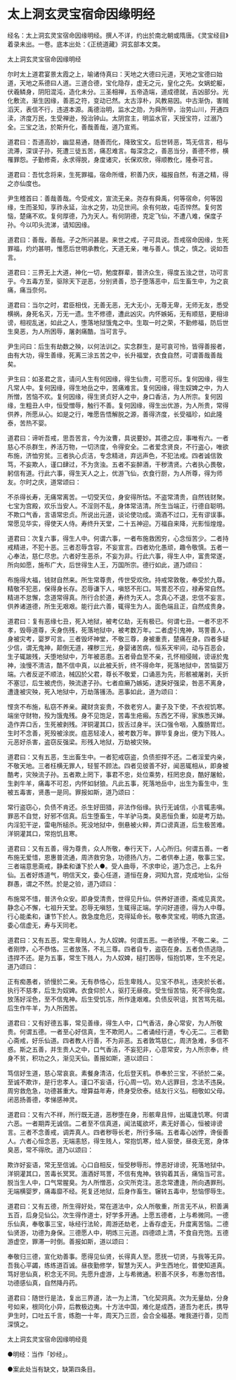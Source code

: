 # 太上洞玄灵宝宿命因缘明经

经名：太上洞玄灵宝宿命因缘明经。撰人不详，约出於南北朝或隋唐。《灵宝经目》着录未出。一卷。底本出处：《正统道藏》洞玄部本文类。

太上洞玄灵宝宿命因缘明经

尔时太上道君宴景太霞之上，喻诸侍真曰：天地之大德曰元道，天地之宝德曰始道，天地之系德曰人道。三道合德，宝化隐存，虚无之元，皇化之先。女娲蛇躯，伏羲鳞身，阴阳混沌，造化未分。三圣相禅，五帝造端，道成德就，吉凶部分。光化敷流，渐生因缘，善恶之符，变动已然。太古淳朴，风教易因。中古渐伪，害贼滔天，表信不行，违道本源。禹德治明，监水之勋，为舜所举，治劳山川，开通四渎，济度万民，生受禅逊，殁治钟山。太阴宫主，明监水官，天授宝符，过溺乃全。三宝之法，於斯升化，善哉善哉，道乃宣焉。

道君曰：吾道高妙，幽显易通，随善而化，降致宝文。后世转恶，笃无信言，相与流滞，深误子孙，死遭三徒五苦，痛忍难言。每深念之，善恶当分，善德不修，横罹罪怨。子勤修斋，永求得脱，身度诸灾，长保欢欣，得顺教化，隆泰可言。

道君曰：吾忧念将来，生死罪福，宿命所缠，积善乃庆，福报自然，有道之精，得之亦仙度也。

尹生稽首曰：善哉善哉。今受戒文，宣流无亲。尧存有舜禹，何等宿命，何等因缘，生而圣知，享祚永延，治水之劳，功见世间。余有何故，屯否悴然。复何苦恼，楚痛不欢。复何厚德，乃为天人。有何阴德，克定飞仙，不遭八难，保度子孙。今以叩头流涕，请知因缘。

道君曰：善哉，善哉。子之所问甚是。来世之戒，子可具说。吾戒宿命因缘，生死罪福，灼灼甚明，惟愿后世明承教化，天道无亲，唯与善人。慎之，慎之。说如吾言。

道君曰：三界无上大道，神化一切，勉度群辈，普济众生，得度五浊之世，功可言乎。今五毒方至，驱除天下逆恶，分别贤善，恐子堕落恶中，后生畜生中，为之哀痛，痛当奈何。

道君曰：当尔之时，君臣相伐，无善无恶，无大无小，无尊无卑，无师无友，悉受横祸，身死名灭，万无一遗。生不修德，遭此凶灾。内怀嫉妬，无有顺慈，更相诽谤，相视乱迷，如此之人，堕落地狱饿鬼之中。生取一时之荣，不勤修福，防后世生臭恶，为人所困辱，屠剥痛酷，当可言乎。

尹生问曰：后生有劫数之殃，以何法训之。实念群生，是可哀可怜，皆得善报者，由有大功，得生善缘，死离三涂五苦之中，长升福堂，衣食自然，可谓善哉善哉矣。

尹生曰：如圣君之言，请问人生有何因缘，得生仙贵，可愿可乐。复何因缘，得生凡常人中。复何因缘，得生地岳之中，苦痛难言。复何因缘，得生奴婢之中，为人所憎，苦恼不欢。复何因缘，得生贤贞好人之中，身口香洁，为人所宗。复何因缘，生粗丑人中，恒受憎辱，触行不善。复何因缘，得生出优游，为人所贵，常得供养，所愿从心。如是之行，唯愿告悟解脱之源，善得济度，长受福珍，如此隆泰，苦热不婴。

道君曰：谛听吾戒，思吾苦言，今为汝曹，具说要妙。其德之应，事唯有六。一者慈心不杀群生，养活万物，一切济度，令得安全。二者爱念贤良，不行盗心，唯欲布施，济恤穷贫。三者执心贞洁，专念精进，弃远声色，不犯法戒。四者诚信敦笃，不妄欺人，谨口肆过，不为贪浊。五者不妄醉酒，干秽清贤。六者执心畏敬，躬信有道。行此六事，得生天人之上，优游飞仙，衣食行厨，为人所尊，得为师友。尔时之庆，道常颂曰：

不杀得长寿，无痛常离苦。一切受天位，身安得所怙。不盗常清贵，自然钱财聚。七宝为宫殿，欢乐当安人。不淫则不乱，身体常洁清。所生当端正，行德自聪明。不欺口气香，言语常忠贞。所说出元道，谈论使功成。滴酒不过口，无有谬误事。常愿见华实，得使天人侍。寿终升天堂，二十五神迎。万福自来降，光影恒煌煌。

道君曰：次复六事，得生人中。何谓六事，一者布施救困穷，心念恒苦少。二者持戒精进，不犯十恶。三者忍辱含容，不妄宣言。四者劝化愚顽，趣令敬慎。五者一心奉法，慈仁尽忠。六者好生恶杀，不妄为非。行此六事，得生人中，富贵常遂，所向如愿，施布广大，后世得生人王，万国所宗。德行如此，道乃颂曰：

布施得大福，钱财自然来。所生常尊贵，传世受欢欣。持戒常敦敬，奉受於九尊。精敬不犯恶，保得身长存。忍辱谦下人，嗔怒不形口。骂詈忍不应，禄寿常自然。精进不怠懈，念道常得真。所行合於道，寿终为天人。念真心不退，忠信不妄言。供养诸道德，所生无艰艰。能行此六善，辄得生为人。面色端且正，自然成贵身。

道君曰：复有恶缘七丑，死入地狱，被考亿劫，无有极已。何谓七丑。一者不忠不孝，毁辱道尊，夭身伤残，死落地狱中，被考数万年。二者虚引鬼神，骂詈善人，身被灾考，婴罗可言。三者毁坏神堂，不敬三尊，身被重责，楚痛在身。四者多疑少信，谓无鬼神，颠倒无道，裸秽三光，身婴诸苦病，恒系天牢间，动与百恶会，生子辄跛残，夭堕地狱中，万年被恶患。五者骨血至不亲，孔怀相侵贼，谤诬於鬼神，浊慢不清洁，酷不信中真，以此被夭折，终不得命年，死落地狱中，苦恼婴万端。六者反逆不顺法，械囚於父君，尊长不敬爱，口诵恶为先，形骸被屠剥，夭折不塞愆，后生被虎伤，殃流逮子孙。七者疸癞乃嫉妬，逮戾好强梁，咎恶不离身，遭逢被灾殃，死入地狱中，万劫落镬汤。恶事如此，道为颂曰：

悭贪不布施，私窃不养亲。藏财贪妄贵，不救老穷人。妻子及下使，不衣视饥寒。端坐守财物，殁为饿鬼残。身不见饱足，苦毒生疮瘢。东西乞不得，家族悉灭婵。造作弄口舌，生死被剥残。洋铜灌其口，拔舌过身半。沃口强令咽，入腹肠胃烂。生时不念善，死殁被涂炭。疽恶轻凌人，被考数万年。罪毕复身出，便为下贱人。元恶好杀害，盗窃反强梁。形残入地狱，万劫被灾殃。

道君曰：又有五恶，生出畜生中。一者犯戒窃盗，负债拒捍不还。二者淫爱内亲，不敬天地。三者枉横无罪人，轻誓不顾法。四者见彼善不好，闻恶辄相从，即身被酷考，灾殃流子孙。五者欺上罔下，事君不忠，处位乘势，枉罔忠良，酷好屠鲙，生剥牛羊，痛毒不可忍，内怀如豺狼。凡此五事，死落地岳中，出生为畜生中，生被五毒害，贤愚一是同。罪报如斯，道乃颂曰：

常行盗窃心，负债不肯还。杀生好田猎，非法作俗缘。执行无诚信，小言辄恚嗔。罪恶不自觉，好邪不信真。后生堕畜生，牛羊驴马类。臭恶恒负重，如是考万劫。内淫犯干逆，雷电所槌杀。死没地狱中，倒悬被火粹，弄口谤真道，后生极苦难。洋铜灌其口，常抱饥且寒。

道君曰：又有五善，得为尊贵，众人所敬，奉行天下，人心所归。何谓五善。一者布施无爱惜，恩惠普流通，周济救穷急，功德扬八方。二者供奉上道，敬事三宝。三者端意思斋戒，静柔和谦下於人●。受人曲辱，不求申论，道乃念己，上名升仙。五者好炼道气，明信天文，委心任道，道恒在身，洞知九宫，克成地仙，尘俗群愚，谓之不然。於是之验，道乃颂曰：

布施常不惜，普济令众安。即身受清贵，世得见升仙。供养好道德，斋戒见真灵。静念心不懈，七祖升天堂。忍辱无嗔怒，生辄得正端。学问好道德，得为人中尊。行心能柔和，谦节下於人。救急度危厄，克得延命长。敬奉灵宝戒，明练九宫道。委心信虚无，寿与天同老。

道君曰：又有五恶，常生卑贱人，为人奴婢。何谓五恶。一者骄慢，不敬二亲。二者刚悖，心不恭恪。三者放荡，不礼三尊。四者自专，盗窃在身。五者负债逃隐，违捍不还。是为五事，常生下贱人，为人奴婢，槌打困辱，恒抱饥寒，生不充足。道乃颂曰：

正有痴愚者，骄慢於二亲。无有恭恪心，后生卑贱人。见宝不恭礼，违突於长者。执行不慈孝，后生为奴婢。衣食仰於人，驱打无昼夜。受生恒苦恼，死不得免度。放荡好淫色，至不信鬼神。后生受饥冻，所作逢艰难。负债反呎诅，贫苦骂先祖。后生作牛羊，为人所困苦。

道君曰：又有好德五事，常见善缘，得生人中，口气香洁，身心常安，为人所敬贵。何谓五德。一者至心好信真，生不欺罔人。二者诵经行道，专心无二。三者勤心斋戒，好乐仙道。四者教人行善，不为非恶。五者敦笃慈仁，周济急难，多信不惑。斯之五善，并生贵人之中，口气香洁，不妄犯非，心意常安，为人所宗奉，终身不贫，积功之久，渐见天仙。善报如斯，道以颂曰：

笃信好生道，慈心常哀哀。素餐身清洁，化后登天机。恭奉於三宝，不骄於二亲。至诚不欺诈，是行忠孝人。谨口不妄语，行心周一切。劝人远罪目，念法不违戾。周穷救危急，功德甚重大。增算益年寿，终身受欣泰。结友行义弘，相敬如父母。闭恶扬善德，孝悌感神灵。

道君曰：又有六不祥，所行既无道，恶秽堕在身，形骸卑且悴，出辄逢饥寒。何谓六恶。一者期弄无诚信。二者至不信真道，闻法辄欲坏，素无好善心，恒被诽谤言。三者不念善戒，调弄真人。四者秽辱长老，所行多端。五者毒心凶悖，谗佞善人。六者心恒念恶，无端恚怒，得生贱人，常抱饥寒，给人驱使，昼夜无宽，身体臭恶，常不得欣。道乃以颂曰：

欺诈好妄语，常无至信诚。心口自相反，恒受秽辱形。悖恶好诽谤，死落地狱中。洋铜灌其口，苦毒长冥冥。湎酒好骂詈，不信有鬼神。铁钩着其舌，痛恼当可言。脱当生人中，口气常腥臭。为人所憎恶，众灾所克注。恶念常遭逢，所向遇罪刑。无端横婴罗，痛毒靡不经。死复还地狱，后身作畜生。辗转五毒中，愁恼憀辱生。

道君曰：又有五德，所生得好处，常在道法中，众人所敬重，所言无不从，积善满五百，后身见仙公。次生得作道士，好学多开通。上愿五德者，上与希微同。一德乐仙真，奉敬事三宝，咏经行法轮，周游还劫老，上香存虚无，升度离苦恼。二德仙贤游，功德为身保。三德愿人中，明炼三元道。四德颂上清，不食自充饱。五德游虚空，罪滞一时倒。善报如斯，道以颂曰：

奉敬归三德，宣化劝善事。愿得见仙贤，长得真人至。愿抚一切贤，与我等无异。吾我心平蠲，练练道百诚。昼夜勤修学，智慧为天人。尹生西地化，普使知道真。笃好思仙真，积念无不同。先愿升虚游，上与希微通。积善不厌多，布惠勿吝惜。功德感仙真，自然降丹药。

道君曰：随世行是法，复出三界道，法一为上清，飞化契洞真。次为无量劫，分身号如来，根同化小异，后教极边夷。十方法中国，难化是成西，道吾为老氏，携导尹生时，口吐五千言，练胞一十年，周天乃三匝，会合全福基。唯我道行善，见而深慎之。

太上洞玄灵宝宿命因缘明经竟

●明经：当作「妙经」。

●案此处当有缺文，缺第四条目。
